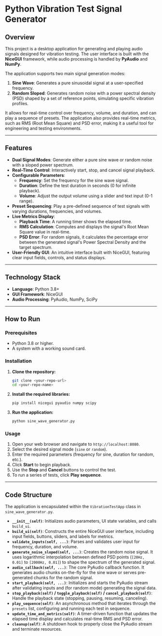 # Python Vibration Test Signal Generator

## Overview

This project is a desktop application for generating and playing audio signals designed for vibration testing. The user interface is built with the **NiceGUI** framework, while audio processing is handled by **PyAudio** and **NumPy**.

The application supports two main signal generation modes:
1.  **Sine Wave**: Generates a pure sinusoidal signal at a user-specified frequency.
2.  **Random Sloped**: Generates random noise with a power spectral density (PSD) shaped by a set of reference points, simulating specific vibration profiles.

It allows for real-time control over frequency, volume, and duration, and can play a sequence of presets. The application also provides real-time metrics, such as RMS (Root Mean Square) and PSD error, making it a useful tool for engineering and testing environments.

---

## Features

* **Dual Signal Modes**: Generate either a pure sine wave or random noise with a sloped power spectrum.
* **Real-Time Control**: Interactively start, stop, and cancel signal playback.
* **Configurable Parameters**:
    * **Frequency**: Set the frequency for the sine wave signal.
    * **Duration**: Define the test duration in seconds (0 for infinite playback).
    * **Volume**: Adjust the output volume using a slider and text input (0-1 range).
* **Preset Sequencing**: Play a pre-defined sequence of test signals with varying durations, frequencies, and volumes.
* **Live Metrics Display**:
    * **Playback Time**: A running timer shows the elapsed time.
    * **RMS Calculation**: Computes and displays the signal's Root Mean Square value in real-time.
    * **PSD Error**: For random signals, it calculates the percentage error between the generated signal's Power Spectral Density and the target spectrum.
* **User-Friendly GUI**: An intuitive interface built with NiceGUI, featuring clear input fields, controls, and status displays.

---

## Technology Stack

* **Language**: Python 3.8+
* **GUI Framework**: NiceGUI
* **Audio Processing**: PyAudio, NumPy, SciPy

---

## How to Run

### Prerequisites

* Python 3.8 or higher.
* A system with a working sound card.

### Installation

1.  **Clone the repository:**
    ```bash
    git clone <your-repo-url>
    cd <your-repo-name>
    ```

2.  **Install the required libraries:**
    ```bash
    pip install nicegui pyaudio numpy scipy
    ```

3.  **Run the application:**
    ```bash
    python sine_wave_generator.py
    ```

### Usage

1.  Open your web browser and navigate to `http://localhost:8080`.
2.  Select the desired signal mode (`sine` or `random`).
3.  Enter the required parameters (frequency for sine, duration for random, etc.).
4.  Click **Start** to begin playback.
5.  Use the **Stop** and **Cancel** buttons to control the test.
6.  To run a series of tests, click **Play sequence**.

---

## Code Structure

The application is encapsulated within the `VibrationTestApp` class in `sine_wave_generator.py`.

* **`__init__(self)`**: Initializes audio parameters, UI state variables, and calls `build_ui`.
* **`build_ui(self)`**: Constructs the entire NiceGUI user interface, including input fields, buttons, sliders, and labels for metrics.
* **`validate_inputs(self, ...)`**: Parses and validates user input for frequency, duration, and volume.
* **`generate_noise_sloped(self, ...)`**: Creates the random noise signal. It uses logarithmic interpolation between defined PSD points (`[20Hz, 0.01]` to `[2000Hz, 0.01]`) to shape the spectrum of the generated signal.
* **`audio_callback(self, ...)`**: The core PyAudio callback function. It generates audio chunks on-the-fly for the sine wave or serves pre-generated chunks for the random signal.
* **`start_playback(self, ...)`**: Initializes and starts the PyAudio stream after validating inputs and (for random mode) generating the signal data.
* **`stop_playback(self)` / `toggle_playback(self)` / `cancel_playback(self)`**: Handle the playback state (stopping, pausing, resuming, canceling).
* **`play_sequence(self)`**: An asynchronous method that iterates through the `presets` list, configuring and running each test in sequence.
* **`update_time_and_metrics(self)`**: A timer-driven function that updates the elapsed time display and calculates real-time RMS and PSD error.
* **`cleanup(self)`**: A shutdown hook to properly close the PyAudio stream and terminate resources.
